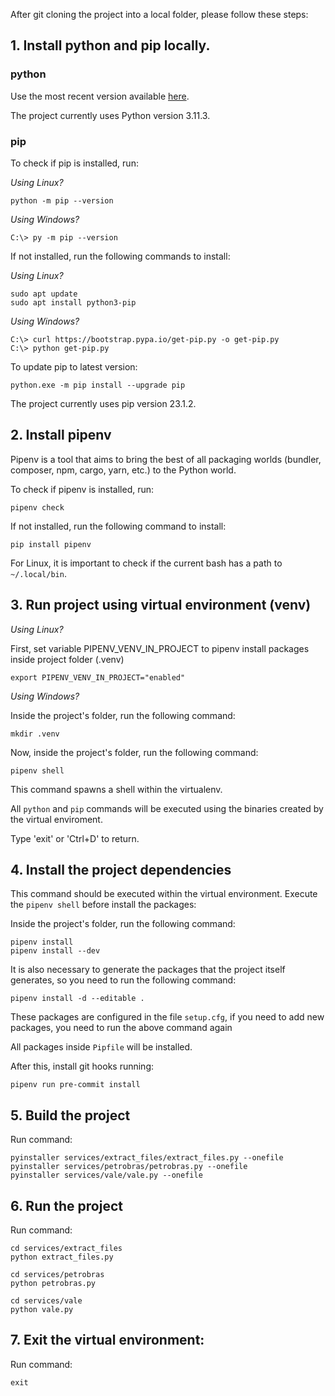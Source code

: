 After git cloning the project into a local folder, please follow these steps:

## 1. Install python and pip locally.

### python ###

Use the most recent version available <a href="https://www.python.org/downloads/">here</a>.

The project currently uses Python version 3.11.3.

### pip ###

To check if pip is installed, run:

*Using Linux?*
```
python -m pip --version
```

*Using Windows?*
```
C:\> py -m pip --version
```

If not installed, run the following commands to install:

*Using Linux?*
```
sudo apt update
sudo apt install python3-pip
```

*Using Windows?*
```
C:\> curl https://bootstrap.pypa.io/get-pip.py -o get-pip.py
C:\> python get-pip.py
```

To update pip to latest version:
```
python.exe -m pip install --upgrade pip
```

The project currently uses pip version 23.1.2.

## 2. Install pipenv

Pipenv is a tool that aims to bring the best of all packaging worlds (bundler, composer, npm, cargo, yarn, etc.) to the Python world.

To check if pipenv is installed, run:
```
pipenv check
```

If not installed, run the following command to install:
```
pip install pipenv
```

For Linux, it is important to check if the current bash has a path to `~/.local/bin`.

## 3. Run project using virtual environment (venv)

*Using Linux?*

First, set variable PIPENV_VENV_IN_PROJECT to pipenv install packages inside project folder (.venv)

```
export PIPENV_VENV_IN_PROJECT="enabled" 
```

*Using Windows?*

Inside the project's folder, run the following command:

```
mkdir .venv
```

Now, inside the project's folder, run the following command:

```
pipenv shell
```

This command spawns a shell within the virtualenv.

All `python` and `pip` commands will be executed using the binaries created by the virtual enviroment.

Type 'exit' or 'Ctrl+D' to return.

## 4. Install the project dependencies

This command should be executed within the virtual environment.
Execute the `pipenv shell` before install the packages:

Inside the project's folder, run the following command:
```
pipenv install
pipenv install --dev
```

It is also necessary to generate the packages that the project itself generates, so you need to run the following command:

```
pipenv install -d --editable .
```
These packages are configured in the file `setup.cfg`, if you need to add new packages, you need to run the above command again


All packages inside `Pipfile` will be installed.

After this, install git hooks running:
```
pipenv run pre-commit install
```

## 5. Build the project

Run command:
```
pyinstaller services/extract_files/extract_files.py --onefile
pyinstaller services/petrobras/petrobras.py --onefile
pyinstaller services/vale/vale.py --onefile
```

## 6. Run the project

Run command:

```
cd services/extract_files
python extract_files.py
```
```
cd services/petrobras
python petrobras.py
```
```
cd services/vale
python vale.py
```

## 7. Exit the virtual environment:

Run command:
```
exit
```
